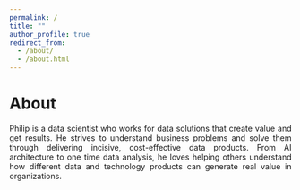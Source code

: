 ```yaml
---
permalink: /
title: ""
author_profile: true
redirect_from: 
  - /about/
  - /about.html
---
```

# About

<p align="justify"> Philip is a data scientist who works for data solutions that create value and get results. He strives to understand business problems and solve them through delivering incisive, cost-effective data products. From AI architecture to one time data analysis, he loves helping others understand how different data and technology products can generate real value in organizations.
</p>

